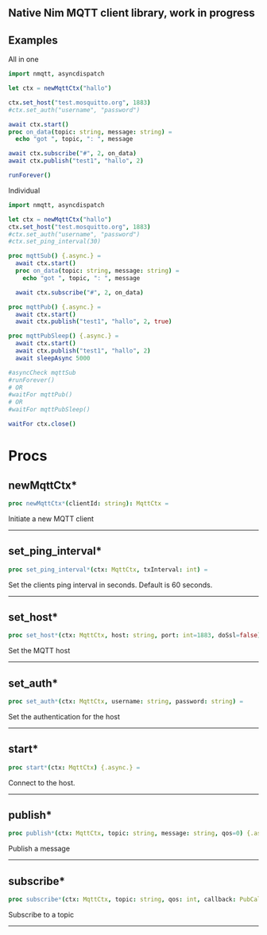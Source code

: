 ## Native Nim MQTT client library, work in progress

## Examples

All in one
```nim
import nmqtt, asyncdispatch

let ctx = newMqttCtx("hallo")

ctx.set_host("test.mosquitto.org", 1883)
#ctx.set_auth("username", "password")

await ctx.start()
proc on_data(topic: string, message: string) =
  echo "got ", topic, ": ", message

await ctx.subscribe("#", 2, on_data)
await ctx.publish("test1", "hallo", 2)

runForever()
```

Individual
```nim
import nmqtt, asyncdispatch

let ctx = newMqttCtx("hallo")
ctx.set_host("test.mosquitto.org", 1883)
#ctx.set_auth("username", "password")
#ctx.set_ping_interval(30)

proc mqttSub() {.async.} =
  await ctx.start()
  proc on_data(topic: string, message: string) =
    echo "got ", topic, ": ", message

  await ctx.subscribe("#", 2, on_data)

proc mqttPub() {.async.} =
  await ctx.start()
  await ctx.publish("test1", "hallo", 2, true)

proc mqttPubSleep() {.async.} =
  await ctx.start()
  await ctx.publish("test1", "hallo", 2)
  await sleepAsync 5000

#asyncCheck mqttSub
#runForever()
# OR
#waitFor mqttPub()
# OR
#waitFor mqttPubSleep()

waitFor ctx.close()
```


# Procs

## newMqttCtx*

```nim
proc newMqttCtx*(clientId: string): MqttCtx =
```

Initiate a new MQTT client


____

## set_ping_interval*

```nim
proc set_ping_interval*(ctx: MqttCtx, txInterval: int) =
```

Set the clients ping interval in seconds. Default is 60 seconds.


____

## set_host*

```nim
proc set_host*(ctx: MqttCtx, host: string, port: int=1883, doSsl=false) =
```

Set the MQTT host


____

## set_auth*

```nim
proc set_auth*(ctx: MqttCtx, username: string, password: string) =
```

Set the authentication for the host


____

## start*

```nim
proc start*(ctx: MqttCtx) {.async.} =
```

Connect to the host.


____

## publish*

```nim
proc publish*(ctx: MqttCtx, topic: string, message: string, qos=0) {.async.} =
```

Publish a message


____

## subscribe*

```nim
proc subscribe*(ctx: MqttCtx, topic: string, qos: int, callback: PubCallback) {.async.} =
```

Subscribe to a topic


____

